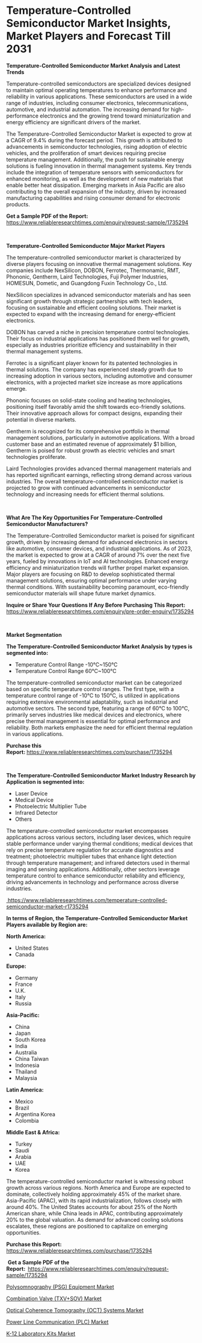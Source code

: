 <p><h1>Temperature-Controlled Semiconductor Market Insights, Market Players and Forecast Till 2031</h1></p><p><strong>Temperature-Controlled Semiconductor Market Analysis and Latest Trends</strong></p>
<p><p>Temperature-controlled semiconductors are specialized devices designed to maintain optimal operating temperatures to enhance performance and reliability in various applications. These semiconductors are used in a wide range of industries, including consumer electronics, telecommunications, automotive, and industrial automation. The increasing demand for high-performance electronics and the growing trend toward miniaturization and energy efficiency are significant drivers of the market.</p><p>The Temperature-Controlled Semiconductor Market is expected to grow at a CAGR of 9.4% during the forecast period. This growth is attributed to advancements in semiconductor technologies, rising adoption of electric vehicles, and the proliferation of smart devices requiring precise temperature management. Additionally, the push for sustainable energy solutions is fueling innovation in thermal management systems. Key trends include the integration of temperature sensors with semiconductors for enhanced monitoring, as well as the development of new materials that enable better heat dissipation. Emerging markets in Asia Pacific are also contributing to the overall expansion of the industry, driven by increased manufacturing capabilities and rising consumer demand for electronic products.</p></p>
<p><strong>Get a Sample PDF of the Report:&nbsp;</strong> <a href="https://www.reliableresearchtimes.com/enquiry/request-sample/1735294?utm_campaign=1266&utm_medium=2&utm_source=Github&utm_content=ia&utm_term=13102024&utm_id=temperature-controlled-semiconductor">https://www.reliableresearchtimes.com/enquiry/request-sample/1735294</a></p>
<p>&nbsp;</p>
<p><strong>Temperature-Controlled Semiconductor Major Market Players</strong></p>
<p><p>The temperature-controlled semiconductor market is characterized by diverse players focusing on innovative thermal management solutions. Key companies include NexSilicon, DOBON, Ferrotec, Thermonamic, RMT, Phononic, Gentherm, Laird Technologies, Fuji Polymer Industries, HOMESUN, Dometic, and Guangdong Fuxin Technology Co., Ltd. </p><p>NexSilicon specializes in advanced semiconductor materials and has seen significant growth through strategic partnerships with tech leaders, focusing on sustainable and efficient cooling solutions. Their market is expected to expand with the increasing demand for energy-efficient electronics.</p><p>DOBON has carved a niche in precision temperature control technologies. Their focus on industrial applications has positioned them well for growth, especially as industries prioritize efficiency and sustainability in their thermal management systems.</p><p>Ferrotec is a significant player known for its patented technologies in thermal solutions. The company has experienced steady growth due to increasing adoption in various sectors, including automotive and consumer electronics, with a projected market size increase as more applications emerge.</p><p>Phononic focuses on solid-state cooling and heating technologies, positioning itself favorably amid the shift towards eco-friendly solutions. Their innovative approach allows for compact designs, expanding their potential in diverse markets.</p><p>Gentherm is recognized for its comprehensive portfolio in thermal management solutions, particularly in automotive applications. With a broad customer base and an estimated revenue of approximately $1 billion, Gentherm is poised for robust growth as electric vehicles and smart technologies proliferate.</p><p>Laird Technologies provides advanced thermal management materials and has reported significant earnings, reflecting strong demand across various industries. The overall temperature-controlled semiconductor market is projected to grow with continued advancements in semiconductor technology and increasing needs for efficient thermal solutions.</p></p>
<p>&nbsp;</p>
<p><strong>What Are The Key Opportunities For Temperature-Controlled Semiconductor Manufacturers?</strong></p>
<p><p>The Temperature-Controlled Semiconductor market is poised for significant growth, driven by increasing demand for advanced electronics in sectors like automotive, consumer devices, and industrial applications. As of 2023, the market is expected to grow at a CAGR of around 7% over the next five years, fueled by innovations in IoT and AI technologies. Enhanced energy efficiency and miniaturization trends will further propel market expansion. Major players are focusing on R&D to develop sophisticated thermal management solutions, ensuring optimal performance under varying thermal conditions. With sustainability becoming paramount, eco-friendly semiconductor materials will shape future market dynamics.</p></p>
<p><strong>Inquire or Share Your Questions If Any Before Purchasing This Report:</strong> <a href="https://www.reliableresearchtimes.com/enquiry/pre-order-enquiry/1735294?utm_campaign=1266&utm_medium=2&utm_source=Github&utm_content=ia&utm_term=13102024&utm_id=temperature-controlled-semiconductor">https://www.reliableresearchtimes.com/enquiry/pre-order-enquiry/1735294</a></p>
<p>&nbsp;</p>
<p><strong>Market Segmentation</strong></p>
<p><strong>The Temperature-Controlled Semiconductor Market Analysis by types is segmented into:</strong></p>
<p><ul><li>Temperature Control Range -10℃~150℃</li><li>Temperature Control Range 60℃~100℃</li></ul></p>
<p><p>The temperature-controlled semiconductor market can be categorized based on specific temperature control ranges. The first type, with a temperature control range of -10°C to 150°C, is utilized in applications requiring extensive environmental adaptability, such as industrial and automotive sectors. The second type, featuring a range of 60°C to 100°C, primarily serves industries like medical devices and electronics, where precise thermal management is essential for optimal performance and reliability. Both markets emphasize the need for efficient thermal regulation in various applications.</p></p>
<p><strong>Purchase this Report:&nbsp;</strong><a href="https://www.reliableresearchtimes.com/purchase/1735294?utm_campaign=1266&utm_medium=2&utm_source=Github&utm_content=ia&utm_term=13102024&utm_id=temperature-controlled-semiconductor">https://www.reliableresearchtimes.com/purchase/1735294</a></p>
<p>&nbsp;</p>
<p><strong>The Temperature-Controlled Semiconductor Market Industry Research by Application is segmented into:</strong></p>
<p><ul><li>Laser Device</li><li>Medical Device</li><li>Photoelectric Multiplier Tube</li><li>Infrared Detector</li><li>Others</li></ul></p>
<p><p>The temperature-controlled semiconductor market encompasses applications across various sectors, including laser devices, which require stable performance under varying thermal conditions; medical devices that rely on precise temperature regulation for accurate diagnostics and treatment; photoelectric multiplier tubes that enhance light detection through temperature management; and infrared detectors used in thermal imaging and sensing applications. Additionally, other sectors leverage temperature control to enhance semiconductor reliability and efficiency, driving advancements in technology and performance across diverse industries.</p></p>
<p><a href="https://www.reliableresearchtimes.com/temperature-controlled-semiconductor-market-r1735294?utm_campaign=1266&utm_medium=2&utm_source=Github&utm_content=ia&utm_term=13102024&utm_id=temperature-controlled-semiconductor">&nbsp;https://www.reliableresearchtimes.com/temperature-controlled-semiconductor-market-r1735294</a></p>
<p><strong>In terms of Region, the Temperature-Controlled Semiconductor Market Players available by Region are:</strong></p>
<p>
    <p> <strong> North America: </strong>
        <ul>
            <li>United States</li>
            <li>Canada</li>
        </ul>
        </p> 
    <p> <strong> Europe: </strong>
        <ul>
            <li>Germany</li>
            <li>France</li>
            <li>U.K.</li>
            <li>Italy</li>
            <li>Russia</li>
        </ul>
        </p> 
    <p> <strong> Asia-Pacific: </strong>
        <ul>
            <li>China</li>
            <li>Japan</li>
            <li>South Korea</li>
            <li>India</li>
            <li>Australia</li>
            <li>China Taiwan</li>
            <li>Indonesia</li>
            <li>Thailand</li>
            <li>Malaysia</li>
        </ul>
        </p> 
    <p> <strong> Latin America: </strong>
        <ul>
            <li>Mexico</li>
            <li>Brazil</li>
            <li>Argentina Korea</li>
            <li>Colombia</li>
        </ul>
        </p> 
    <p> <strong> Middle East & Africa: </strong>
        <ul>
            <li>Turkey</li>
            <li>Saudi</li>
            <li>Arabia</li>
            <li>UAE</li>
            <li>Korea</li>
        </ul>
    </p>
    </p>
<p><p>The temperature-controlled semiconductor market is witnessing robust growth across various regions. North America and Europe are expected to dominate, collectively holding approximately 45% of the market share. Asia-Pacific (APAC), with its rapid industrialization, follows closely with around 40%. The United States accounts for about 25% of the North American share, while China leads in APAC, contributing approximately 20% to the global valuation. As demand for advanced cooling solutions escalates, these regions are positioned to capitalize on emerging opportunities.</p></p>
<p><strong>Purchase this Report: </strong><a href="https://www.reliableresearchtimes.com/purchase/1735294?utm_campaign=1266&utm_medium=2&utm_source=Github&utm_content=ia&utm_term=13102024&utm_id=temperature-controlled-semiconductor">https://www.reliableresearchtimes.com/purchase/1735294</a></p>
<p>&nbsp;<strong>Get a Sample PDF of the Report:&nbsp;&nbsp;</strong><a href="https://www.reliableresearchtimes.com/enquiry/request-sample/1735294?utm_campaign=1266&utm_medium=2&utm_source=Github&utm_content=ia&utm_term=13102024&utm_id=temperature-controlled-semiconductor">https://www.reliableresearchtimes.com/enquiry/request-sample/1735294</a></p>
<p><strong></strong></p>
<p><p><a href="https://www.linkedin.com/pulse/polysomnography-psg-equipment-market-transformation-comparative-phbxc?utm_campaign=1266&utm_medium=2&utm_source=Github&utm_content=ia&utm_term=13102024&utm_id=temperature-controlled-semiconductor">Polysomnography (PSG) Equipment Market</a></p><p><a href="https://www.linkedin.com/pulse/combination-valve-txvsov-market-overview-forecast-2024-2031-zqqnc?utm_campaign=1266&utm_medium=2&utm_source=Github&utm_content=ia&utm_term=13102024&utm_id=temperature-controlled-semiconductor">Combination Valve (TXV+SOV) Market</a></p><p><a href="https://www.linkedin.com/pulse/optical-coherence-tomography-oct-systems-market-size-type-td-octsd-octss-oct-zx6mc?utm_campaign=1266&utm_medium=2&utm_source=Github&utm_content=ia&utm_term=13102024&utm_id=temperature-controlled-semiconductor">Optical Coherence Tomography (OCT) Systems Market</a></p><p><a href="https://www.linkedin.com/pulse/power-line-communication-plc-market-refracting-trends-consumer-jdyee?utm_campaign=1266&utm_medium=2&utm_source=Github&utm_content=ia&utm_term=13102024&utm_id=temperature-controlled-semiconductor">Power Line Communication (PLC) Market</a></p><p><a href="https://www.linkedin.com/pulse/mapping-k-12-laboratory-kits-market-trends-challenges-gcloe?utm_campaign=1266&utm_medium=2&utm_source=Github&utm_content=ia&utm_term=13102024&utm_id=temperature-controlled-semiconductor">K-12 Laboratory Kits Market</a></p></p>